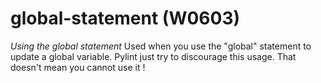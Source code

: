 # global-statement (W0603)
*Using the global statement* Used when you use the \"global\" statement
to update a global variable. Pylint just try to discourage this usage.
That doesn\'t mean you cannot use it !

